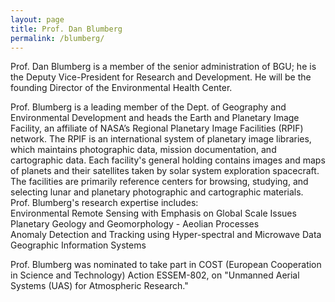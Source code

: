 ```yaml
---
layout: page
title: Prof. Dan Blumberg
permalink: /blumberg/
---
```


Prof. Dan Blumberg is a member of the senior administration of BGU; he is the Deputy Vice-President for Research and Development.  He will be the founding Director of the Environmental Health Center.  

Prof. Blumberg is a leading member of the Dept. of Geography and Environmental Development and heads the Earth and Planetary Image Facility, an affiliate of NASA’s Regional Planetary Image Facilities (RPIF) network.  The RPIF is an international system of planetary image libraries, which maintains photographic data, mission documentation, and cartographic data.  Each facility's general holding contains images and maps of planets and their satellites taken by solar system exploration spacecraft.  The facilities are primarily reference centers for browsing, studying, and selecting lunar and planetary photographic and cartographic materials.  
Prof. Blumberg's research expertise includes:  
Environmental Remote Sensing with Emphasis on Global Scale Issues  
Planetary Geology and Geomorphology - Aeolian Processes  
Anomaly Detection and Tracking using Hyper-spectral and Microwave Data  
Geographic Information Systems  

Prof. Blumberg was nominated to take part in COST (European Cooperation in Science and Technology) Action ESSEM-802, on "Unmanned Aerial Systems (UAS) for Atmospheric Research."
